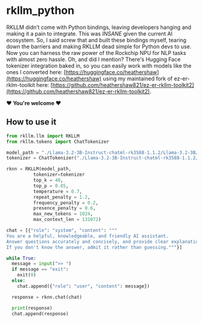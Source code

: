 # rkllm_python
RKLLM didn’t come with Python bindings, leaving developers hanging and making it a pain to integrate. This was *INSANE* given the current AI ecosystem. So, I said screw that and built these bindings myself, tearing down the barriers and making RKLLM dead simple for Python devs to use. Now you can harness the raw power of the Rockchip NPU for NLP tasks with almost zero hassle. Oh, and did I mention? There's Hugging Face tokenizer integration baked in, so you can easily work with models like the ones I converted here: [https://huggingface.co/heathershaw](https://huggingface.co/heathershaw) using my maintained fork of ez-er-rklm-toolkit here: [https://github.com/heathershaw821/ez-er-rkllm-toolkit2](https://github.com/heathershaw821/ez-er-rkllm-toolkit2).

**❤️ You're welcome ❤️**


## How to use it

```python
from rkllm.llm import RKLLM
from rkllm.tokens import ChatTokenizer

model_path = "./Llama-3.2-3B-Instruct-chatml-rk3588-1.1.2/Llama-3.2-3B/Llama-3.2-3B.rkllm"
tokenizer = ChatTokenizer("./Llama-3.2-3B-Instruct-chatml-rk3588-1.1.2/tokenizer_config.json")

rknn = RKLLM(model_path,
          tokenizer=tokenizer
          top_k = 40,
          top_p = 0.85,
          temperature = 0.7,
          repeat_penalty = 1.2,
          frequency_penalty = 0.2,
          presence_penalty = 0.6,
          max_new_tokens = 1024,
          max_context_len = 131072)

chat = [{"role": "system", "content": """
You are a helpful, knowledgeable, and friendly AI assistant.
Answer questions accurately and concisely, and provide clear explanations when necessary.
If you don't know the answer, admit it rather than guessing."""}]

while True:
  message = input(">> ")
  if message == "exit":
    exit(0)
  else:
    chat.append({"role": "user", "content": message})

  response = rknn.chat(chat)

  print(response)
  chat.append(response)

```
